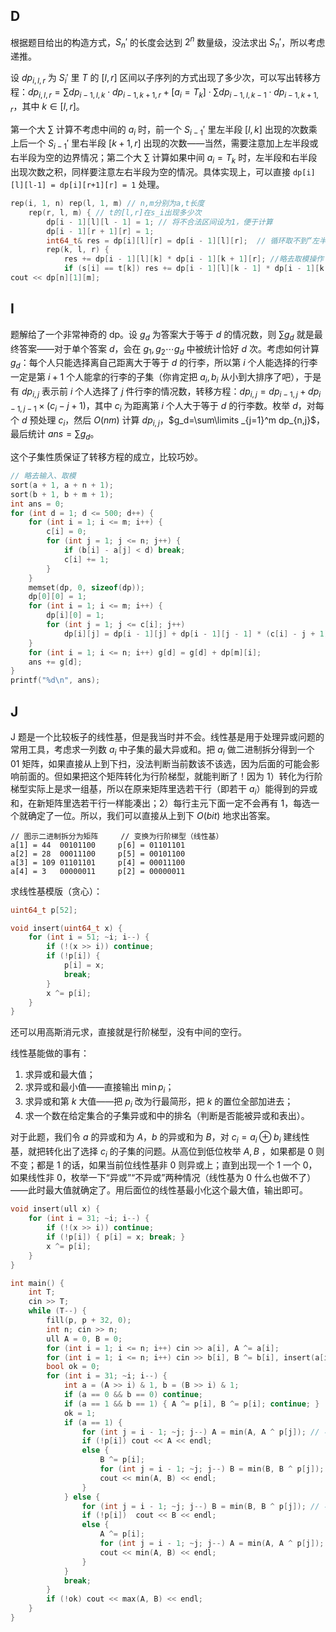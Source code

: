 ## D

根据题目给出的构造方式，$S_n'$ 的长度会达到 $2^n$ 数量级，没法求出 $S_n'$，所以考虑递推。

设 $dp_{i,l,r}$ 为 $S_i'$ 里 $T$ 的 $[l,r]$ 区间以子序列的方式出现了多少次，可以写出转移方程：$dp_{i,l,r} = \sum dp_{i-1,l,k}\cdot dp_{i-1,k+1,r} + [a_i=T_k]\cdot \sum dp_{i-1,l,k-1}\cdot dp_{i-1,k+1,r}$，其中 $k\in [l,r]$。

第一个大 $\sum$ 计算不考虑中间的 $a_i$ 时，前一个 $S_{i-1}'$ 里左半段 $[l,k]$ 出现的次数乘上后一个 $S_{i-1}'$ 里右半段 $[k+1,r]$ 出现的次数——当然，需要注意加上左半段或右半段为空的边界情况；第二个大 $\sum$ 计算如果中间 $a_i=T_k$ 时，左半段和右半段出现次数之积，同样要注意左右半段为空的情况。具体实现上，可以直接 `dp[i][l][l-1] = dp[i][r+1][r] = 1` 处理。

```cpp
rep(i, 1, n) rep(l, 1, m) // n,m分别为a,t长度
    rep(r, l, m) { // t的[l,r]在s_i出现多少次
        dp[i - 1][l][l - 1] = 1; // 将不合法区间设为1，便于计算
        dp[i - 1][r + 1][r] = 1;
        int64_t& res = dp[i][l][r] = dp[i - 1][l][r];  // 循环取不到“左半段为空”情况，这里补上
        rep(k, l, r) {
            res += dp[i - 1][l][k] * dp[i - 1][k + 1][r]; //略去取模操作
            if (s[i] == t[k]) res += dp[i - 1][l][k - 1] * dp[i - 1][k + 1][r]; }}
cout << dp[n][1][m];
```
## I

题解给了一个非常神奇的 dp。设 $g_d$ 为答案大于等于 $d$ 的情况数，则 $\sum g_d$ 就是最终答案——对于单个答案 $d$，会在 $g_1,g_2\cdots g_d$ 中被统计恰好 $d$ 次。考虑如何计算 $g_d$：每个人只能选择离自己距离大于等于 $d$ 的行李，所以第 $i$ 个人能选择的行李一定是第 $i+1$ 个人能拿的行李的子集（你肯定把 $a_i,b_i$ 从小到大排序了吧），于是有 $dp_{i,j}$ 表示前 $i$ 个人选择了 $j$ 件行李的情况数，转移方程：$dp_{i,j}=dp_{i-1,j}+dp_{i-1,j-1}\times (c_i-j+1)$，其中 $c_i$ 为距离第 $i$ 个人大于等于 $d$ 的行李数。枚举 $d$，对每个 $d$ 预处理 $c_i$，然后 $O(nm)$ 计算 $dp_{i,j}$，$g_d=\sum\limits _{j=1}^m dp_{n,j}$，最后统计 $ans=\sum g_d$。

这个子集性质保证了转移方程的成立，比较巧妙。

```cpp
// 略去输入、取模
sort(a + 1, a + n + 1);
sort(b + 1, b + m + 1);
int ans = 0;
for (int d = 1; d <= 500; d++) {
    for (int i = 1; i <= m; i++) {
        c[i] = 0;
        for (int j = 1; j <= n; j++) {
            if (b[i] - a[j] < d) break;
            c[i] += 1;
        }
    }
    memset(dp, 0, sizeof(dp));
    dp[0][0] = 1;
    for (int i = 1; i <= m; i++) {
        dp[i][0] = 1;
        for (int j = 1; j <= c[i]; j++)
            dp[i][j] = dp[i - 1][j] + dp[i - 1][j - 1] * (c[i] - j + 1);
    }
    for (int i = 1; i <= n; i++) g[d] = g[d] + dp[m][i];
    ans += g[d];
}
printf("%d\n", ans);
```

## J

J 题是一个比较板子的线性基，但是我当时并不会。线性基是用于处理异或问题的常用工具，考虑求一列数 $a_i$ 中子集的最大异或和。把 $a_i$ 做二进制拆分得到一个 01 矩阵，如果直接从上到下扫，没法判断当前数该不该选，因为后面的可能会影响前面的。但如果把这个矩阵转化为行阶梯型，就能判断了！因为 1）转化为行阶梯型实际上是求一组基，所以在原来矩阵里选若干行（即若干 $a_i$）能得到的异或和，在新矩阵里选若干行一样能凑出；2）每行主元下面一定不会再有 1，每选一个就确定了一位。所以，我们可以直接从上到下 $O(bit)$ 地求出答案。

```
// 图示二进制拆分为矩阵     // 变换为行阶梯型（线性基）
a[1] = 44  00101100     p[6] = 01101101
a[2] = 28  00011100     p[5] = 00101100
a[3] = 109 01101101     p[4] = 00011100
a[4] = 3   00000011     p[2] = 00000011
```

求线性基模版（贪心）：
```cpp
uint64_t p[52];

void insert(uint64_t x) {
    for (int i = 51; ~i; i--) {
        if (!(x >> i)) continue;
        if (!p[i]) {
            p[i] = x;
            break;
        }
        x ^= p[i];
    }
}
```
还可以用高斯消元求，直接就是行阶梯型，没有中间的空行。

线性基能做的事有：
1. 求异或和最大值；
2. 求异或和最小值——直接输出 $\min p_i$；
3. 求异或和第 $k$ 大值——把 $p_i$ 改为行最简形，把 $k$ 的置位全部加进去；
4. 求一个数在给定集合的子集异或和中的排名（判断是否能被异或和表出）。

对于此题，我们令 $a$ 的异或和为 $A$，$b$ 的异或和为 $B$，对 $c_i=a_i\oplus b_i$ 建线性基，就把转化出了选择 $c_i$ 的子集的问题。从高位到低位枚举 $A,B$ ，如果都是 0 则不变；都是 1 的话，如果当前位线性基非 0 则异或上；直到出现一个 1 一个 0，如果线性非 0，枚举一下“异或”“不异或”两种情况（线性基为 0 什么也做不了）——此时最大值就确定了。用后面位的线性基最小化这个最大值，输出即可。

```cpp
void insert(ull x) {
    for (int i = 31; ~i; i--) {
        if (!(x >> i)) continue;
        if (!p[i]) { p[i] = x; break; }
        x ^= p[i];
    }
}

int main() {
    int T;
    cin >> T;
    while (T--) {
        fill(p, p + 32, 0);
        int n; cin >> n;
        ull A = 0, B = 0;
        for (int i = 1; i <= n; i++) cin >> a[i], A ^= a[i];
        for (int i = 1; i <= n; i++) cin >> b[i], B ^= b[i], insert(a[i] ^ b[i]);
        bool ok = 0;
        for (int i = 31; ~i; i--) {
            int a = (A >> i) & 1, b = (B >> i) & 1;
            if (a == 0 && b == 0) continue;
            if (a == 1 && b == 1) { A ^= p[i], B ^= p[i]; continue; }
            ok = 1;
            if (a == 1) {
                for (int j = i - 1; ~j; j--) A = min(A, A ^ p[j]); // 不改变，A为最大值
                if (!p[i]) cout << A << endl;
                else {
                    B ^= p[i];
                    for (int j = i - 1; ~j; j--) B = min(B, B ^ p[j]); // 改变，B为最大值
                    cout << min(A, B) << endl;
                }
            } else {
                for (int j = i - 1; ~j; j--) B = min(B, B ^ p[j]); // 不改变，B为最大值
                if (!p[i])  cout << B << endl;
                else {
                    A ^= p[i];
                    for (int j = i - 1; ~j; j--) A = min(A, A ^ p[j]); // 改变，A为最大值
                    cout << min(A, B) << endl;
                }
            }
            break;
        }
        if (!ok) cout << max(A, B) << endl;
    }
}
```
